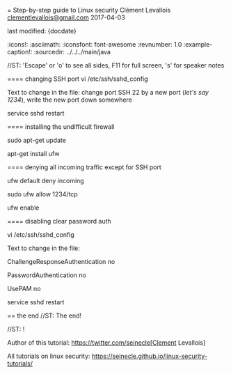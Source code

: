 = Step-by-step guide to Linux security
Clément Levallois <clementlevallois@gmail.com>
2017-04-03

last modified: {docdate}

:icons!:
:asciimath:
:iconsfont:   font-awesome
:revnumber: 1.0
:example-caption!:
:sourcedir: ../../../main/java

//ST: 'Escape' or 'o' to see all sides, F11 for full screen, 's' for speaker notes

==== changing SSH port
 vi /etc/ssh/sshd_config

 Text to change in the file: change port SSH 22 by a new port (*let's say 1234*), write the new port down somewhere

 service sshd restart

==== installing the undifficult firewall

 sudo apt-get update

 apt-get install ufw

==== denying all incoming traffic except for SSH port

 ufw default deny incoming

 sudo ufw allow 1234/tcp

 ufw enable

==== disabling clear password auth

 vi /etc/ssh/sshd_config

Text to change in the file:

ChallengeResponseAuthentication no

PasswordAuthentication no

UsePAM no

 service sshd restart




== the end
//ST: The end!

//ST: !

Author of this tutorial: https://twitter.com/seinecle[Clement Levallois]

All tutorials on linux security: https://seinecle.github.io/linux-security-tutorials/
